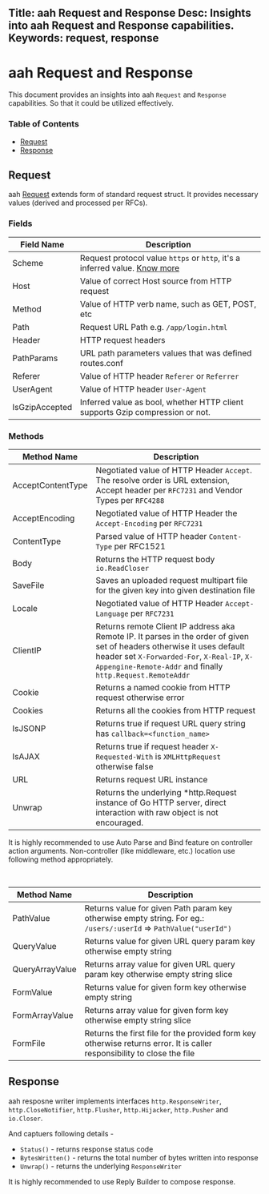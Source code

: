 Title: aah Request and Response
Desc: Insights into aah Request and Response capabilities.
Keywords: request, response
---
# aah Request and Response

This document provides an insights into aah `Request` and `Response` capabilities. So that it could be utilized effectively.

### Table of Contents

  * [Request](#request)
  * [Response](#response)

## Request

aah [Request](https://godoc.org/aahframework.org/ahttp.v0#Request) extends form of standard request struct. It provides necessary values (derived and processed per RFCs).

### Fields

Field Name | Description
----------- | -----------
Scheme | Request protocol value `https` or `http`, it's a inferred value. [Know more](https://godoc.org/aahframework.org/ahttp.v0#Scheme)
Host | Value of correct Host source from HTTP request
Method | Value of HTTP verb name, such as GET, POST, etc
Path | Request URL Path e.g. `/app/login.html`
Header | HTTP request headers
PathParams | URL path parameters values that was defined routes.conf
Referer | Value of HTTP header `Referer` or `Referrer`
UserAgent | Value of HTTP header `User-Agent`
IsGzipAccepted | Inferred value as bool, whether HTTP client supports Gzip compression or not.

### Methods

Method Name | Description
----------- | -----------
AcceptContentType | Negotiated value of HTTP Header `Accept`. The resolve order is URL extension, Accept header per `RFC7231` and Vendor Types per `RFC4288`
AcceptEncoding | Negotiated value of HTTP Header the `Accept-Encoding` per `RFC7231`
ContentType | Parsed value of HTTP header `Content-Type` per RFC1521
Body | Returns the HTTP request body `io.ReadCloser`
SaveFile | Saves an uploaded request multipart file for the given key into given destination file
Locale | Negotiated value of HTTP Header `Accept-Language` per `RFC7231`
ClientIP | Returns remote Client IP address aka Remote IP. It parses in the order of given set of headers otherwise it uses default header set `X-Forwarded-For`, `X-Real-IP`, `X-Appengine-Remote-Addr` and finally `http.Request.RemoteAddr`
Cookie | Returns a named cookie from HTTP request otherwise error
Cookies | Returns all the cookies from HTTP request
IsJSONP | Returns true if request URL query string has `callback=<function_name>`
IsAJAX | Returns true if request header `X-Requested-With` is `XMLHttpRequest` otherwise false
URL | Returns request URL instance
Unwrap | Returns the underlying *http.Request instance of Go HTTP server, direct interaction with raw object is not encouraged.

<div class="alert alert-info-green">
<p>It is highly recommended to use Auto Parse and Bind feature on controller action arguments. Non-controller (like middleware, etc.) location use following method appropriately.</p>
</div>

<br>

Method Name | Description
----------- | -----------
PathValue | Returns value for given Path param key otherwise empty string. For eg.: `/users/:userId` => `PathValue("userId")`
QueryValue | Returns value for given URL query param key otherwise empty string
QueryArrayValue | Returns array value for given URL query param key otherwise empty string slice
FormValue | Returns value for given form key otherwise empty string
FormArrayValue | Returns array value for given form key otherwise empty string slice
FormFile | Returns the first file for the provided form key otherwise returns error. It is caller responsibility to close the file

## Response

aah resposne writer implements interfaces `http.ResponseWriter`, `http.CloseNotifier`, `http.Flusher`, `http.Hijacker`, `http.Pusher` and `io.Closer`.

And captuers following details -

  * `Status()` - returns response status code
  * `BytesWritten()` - returns the total number of bytes written into response
  * `Unwrap()` - returns the underlying `ResponseWriter`

<div class="alert alert-info-green">
<p>It is highly recommended to use <a>Reply Builder</a> to compose response.</p>
</div>
